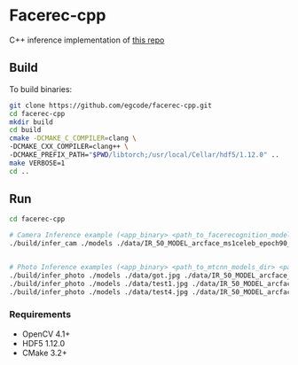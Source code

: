 # Facerec-cpp

C++ inference implementation of [this repo](https://github.com/egcode/facerec) 



## Build 
To build binaries:
```bash
git clone https://github.com/egcode/facerec-cpp.git
cd facerec-cpp
mkdir build
cd build
cmake -DCMAKE_C_COMPILER=clang \
-DCMAKE_CXX_COMPILER=clang++ \
-DCMAKE_PREFIX_PATH="$PWD/libtorch;/usr/local/Cellar/hdf5/1.12.0" ..
make VERBOSE=1
cd ..
```

## Run
```bash
cd facerec-cpp

# Camera Inference example (<app_binary> <path_to_facerecognition_model_dir> <path_to_hdf5_dataset>):
./build/infer_cam ./models ./data/IR_50_MODEL_arcface_ms1celeb_epoch90_lfw9962_traced_model.pt ./data/dataset_targarien.h5


# Photo Inference examples (<app_binary> <path_to_mtcnn_models_dir> <path_to_test_image> <path_to_facerecognition_model_dir> <path_to_hdf5_dataset>):
./build/infer_photo ./models ./data/got.jpg ./data/IR_50_MODEL_arcface_ms1celeb_epoch90_lfw9962_traced_model.pt ./data/dataset_targarien.h5
./build/infer_photo ./models ./data/test1.jpg ./data/IR_50_MODEL_arcface_ms1celeb_epoch90_lfw9962_traced_model.pt ./data/dataset_targarien.h5
./build/infer_photo ./models ./data/test4.jpg ./data/IR_50_MODEL_arcface_ms1celeb_epoch90_lfw9962_traced_model.pt ./data/dataset_targarien.h5


```



### Requirements

* OpenCV 4.1+
* HDF5 1.12.0
* CMake 3.2+
